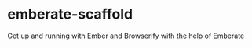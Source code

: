 emberate-scaffold
=================

Get up and running with Ember and Browserify with the help of Emberate
